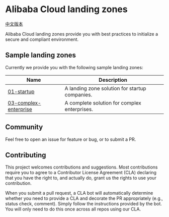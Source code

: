 # Alibaba Cloud landing zones

[中文版本](./README.md)

Alibaba Cloud landing zones provide you with best practices to initialize a secure and compliant environment.

## Sample landing zones

Currently we provide you with the following sample landing zones:

| **Name** | **Description** |
| ---- | ------------|
| [01-startup](./example/01-startup) | A landing zone solution for startup companies. | 
| [03-complex-enterprise](./example/03-complex-enterprise) | A complete solution for complex enterprises. | 

## Community

Feel free to open an issue for feature or bug, or to submit a PR.

## Contributing

This project welcomes contributions and suggestions.  Most contributions require you to agree to a
Contributor License Agreement (CLA) declaring that you have the right to, and actually do, grant us
the rights to use your contribution.

When you submit a pull request, a CLA bot will automatically determine whether you need to provide
a CLA and decorate the PR appropriately (e.g., status check, comment). Simply follow the instructions
provided by the bot. You will only need to do this once across all repos using our CLA.